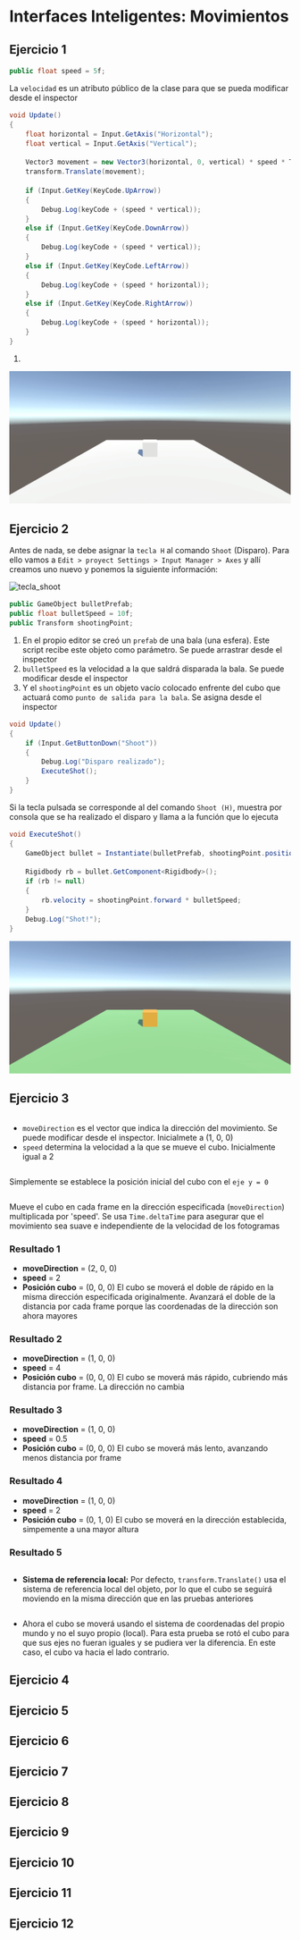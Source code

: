 # Interfaces Inteligentes: Movimientos
## Ejercicio 1
```cs
public float speed = 5f;
```
La `velocidad` es un atributo público de la clase para que se pueda modificar desde el inspector

```cs
void Update()
{
    float horizontal = Input.GetAxis("Horizontal");
    float vertical = Input.GetAxis("Vertical");

    Vector3 movement = new Vector3(horizontal, 0, vertical) * speed * Time.deltaTime;
    transform.Translate(movement);

    if (Input.GetKey(KeyCode.UpArrow))
    {
        Debug.Log(keyCode + (speed * vertical));
    }
    else if (Input.GetKey(KeyCode.DownArrow))
    {
        Debug.Log(keyCode + (speed * vertical));
    }
    else if (Input.GetKey(KeyCode.LeftArrow))
    {
        Debug.Log(keyCode + (speed * horizontal));
    }
    else if (Input.GetKey(KeyCode.RightArrow))
    {
        Debug.Log(keyCode + (speed * horizontal));
    }
}
```
1. 

![ej_1](docs/p03_001.gif)
## Ejercicio 2
Antes de nada, se debe asignar la `tecla H` al comando `Shoot` (Disparo). Para ello vamos a `Edit > proyect Settings > Input Manager > Axes` y allí creamos uno nuevo y ponemos la siguiente información:

![tecla_shoot]()

```cs
public GameObject bulletPrefab;
public float bulletSpeed = 10f;
public Transform shootingPoint;
```
1. En el propio editor se creó un `prefab` de una bala (una esfera). Este script recibe este objeto como parámetro. Se puede arrastrar desde el inspector
2. `bulletSpeed` es la velocidad a la que saldrá disparada la bala. Se puede modificar desde el inspector
3. Y el `shootingPoint` es un objeto vacío colocado enfrente del cubo que actuará como `punto de salida para la bala`. Se asigna desde el inspector

```cs
void Update()
{
    if (Input.GetButtonDown("Shoot"))
    {
        Debug.Log("Disparo realizado");
        ExecuteShot();
    }
}
```
Si la tecla pulsada se corresponde al del comando `Shoot (H)`, muestra por consola que se ha realizado el disparo y llama a la función que lo ejecuta

```cs
void ExecuteShot()
{
    GameObject bullet = Instantiate(bulletPrefab, shootingPoint.position, shootingPoint.rotation);

    Rigidbody rb = bullet.GetComponent<Rigidbody>();
    if (rb != null)
    {
        rb.velocity = shootingPoint.forward * bulletSpeed;
    }
    Debug.Log("Shot!");
}
```

![ej_1](docs/p03_002.gif)
## Ejercicio 3
```cs
```
- `moveDirection` es el vector que indica la dirección del movimiento. Se puede modificar desde el inspector. Inicialmete a (1, 0, 0)
- `speed` determina la velocidad a la que se mueve el cubo. Inicialmente igual a 2

```cs
```
Simplemente se establece la posición inicial del cubo con el `eje y = 0`

```cs
```
Mueve el cubo en cada frame en la dirección especificada (`moveDirection`) multiplicada por 'speed'. Se usa `Time.deltaTime` para asegurar que el movimiento sea suave e independiente de la velocidad de los fotogramas

### Resultado 1
- **moveDirection** = (2, 0, 0)
- **speed** = 2
- **Posición cubo** = (0, 0, 0)
El cubo se moverá el doble de rápido en la misma dirección especificada originalmente. Avanzará el doble de la distancia por cada frame porque las coordenadas de la dirección son ahora mayores

### Resultado 2
- **moveDirection** = (1, 0, 0)
- **speed** = 4
- **Posición cubo** = (0, 0, 0)
El cubo se moverá más rápido, cubriendo más distancia por frame. La dirección no cambia

### Resultado 3
- **moveDirection** = (1, 0, 0)
- **speed** = 0.5
- **Posición cubo** = (0, 0, 0)
El cubo se moverá más lento, avanzando menos distancia por frame

### Resultado 4
- **moveDirection** = (1, 0, 0)
- **speed** = 2
- **Posición cubo** = (0, 1, 0)
El cubo se moverá en la dirección establecida, simpemente a una mayor altura

### Resultado 5
```cs
```
- **Sistema de referencia local:** Por defecto, `transform.Translate()` usa el sistema de referencia local del objeto, por lo que el cubo se seguirá moviendo en la misma dirección que en las pruebas anteriores
```cs
```
- Ahora el cubo se moverá usando el sistema de coordenadas del propio mundo y no el suyo propio (local). Para esta prueba se rotó el cubo para que sus ejes no fueran iguales y se pudiera ver la diferencia. En este caso, el cubo va hacia el lado contrario.
## Ejercicio 4
## Ejercicio 5
## Ejercicio 6
## Ejercicio 7
## Ejercicio 8
## Ejercicio 9
## Ejercicio 10
## Ejercicio 11
## Ejercicio 12
